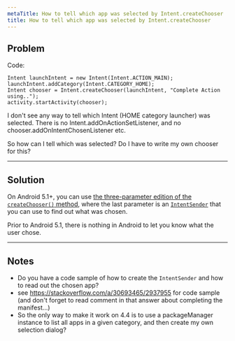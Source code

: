 ```yaml
---
metaTitle: How to tell which app was selected by Intent.createChooser
title: How to tell which app was selected by Intent.createChooser
---
```


## Problem

Code:



```
Intent launchIntent = new Intent(Intent.ACTION_MAIN);
launchIntent.addCategory(Intent.CATEGORY_HOME);
Intent chooser = Intent.createChooser(launchIntent, "Complete Action using..");
activity.startActivity(chooser);

```

I don't see any way to tell which Intent (HOME category launcher) was selected. There is no Intent.addOnActionSetListener, and no chooser.addOnIntentChosenListener etc. 


So how can I tell which was selected? Do I have to write my own chooser for this?



---

## Solution

On Android 5.1+, you can use [the three-parameter edition of the `createChooser()` method](https://developer.android.com/reference/android/content/Intent.html#createChooser(android.content.Intent,%20java.lang.CharSequence,%20android.content.IntentSender)), where the last parameter is an [`IntentSender`](https://developer.android.com/reference/android/content/IntentSender.html) that you can use to find out what was chosen.


Prior to Android 5.1, there is nothing in Android to let you know what the user chose.



---

## Notes

-  Do you have a code sample of how to create the `IntentSender` and how to read out the chosen app?
- see https://stackoverflow.com/a/30693465/2937955 for code sample (and don't forget to read comment in that answer about completing the manifest...)
- So the only way to make it work on 4.4 is to use a packageManager  instance to list all apps in a given category, and then create my own selection dialog?
